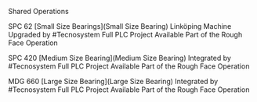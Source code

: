 Shared Operations

SPC 62
	[Small Size Bearings](Small Size Bearing)
	Linköping Machine
	Upgraded by #Tecnosystem 
	Full PLC Project Available
	Part of the Rough Face Operation
	
SPC 420
	[Medium Size Bearing](Medium Size Bearing)
	Integrated by #Tecnosystem
	Full PLC Project Available
	Part of the Rough Face Operation
	
MDG 660
	[Large Size Bearing](Large Size Bearing)
	Integrated by #Tecnosystem
	Full PLC Project Available
	Part of the Rough Face Operation